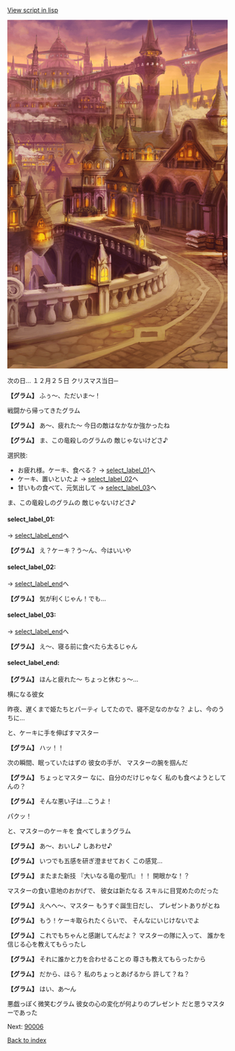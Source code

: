 [View script in lisp](../scripts/10084104.txt)

![town_evening.png](../images/backgrounds/town_evening.png)

次の日…
１２月２５日
クリスマス当日─

**【グラム】**
ふぅ〜、ただいま〜！

戦闘から帰ってきたグラム

**【グラム】**
あ〜、疲れた〜
今日の敵はなかなか強かったね

**【グラム】**
ま、この竜殺しのグラムの
敵じゃないけどさ♪

選択肢:
- お疲れ様。ケーキ、食べる？ → [select_label_01](#select_label_01)へ
- ケーキ、置いといたよ → [select_label_02](#select_label_02)へ
- 甘いもの食べて、元気出して → [select_label_03](#select_label_03)へ

ま、この竜殺しのグラムの
敵じゃないけどさ♪

#### select_label_01:
 → [select_label_end](#select_label_end)へ

**【グラム】**
え？ケーキ？う〜ん、今はいいや

#### select_label_02:
 → [select_label_end](#select_label_end)へ

**【グラム】**
気が利くじゃん！でも…

#### select_label_03:
 → [select_label_end](#select_label_end)へ

**【グラム】**
え〜、寝る前に食べたら太るじゃん

#### select_label_end:

**【グラム】**
ほんと疲れた〜
ちょっと休むぅ〜…

横になる彼女

昨夜、遅くまで姫たちとパーティ
してたので、寝不足なのかな？
よし、今のうちに…

と、ケーキに手を伸ばすマスター

**【グラム】**
ハッ！！

次の瞬間、眠っていたはずの
彼女の手が、
マスターの腕を掴んだ

**【グラム】**
ちょっとマスター
なに、自分のだけじゃなく
私のも食べようとしてんの？

**【グラム】**
そんな悪い子は…こうよ！

パクッ！

と、マスターのケーキを
食べてしまうグラム

**【グラム】**
あ〜、おいし♪
しあわせ♪

**【グラム】**
いつでも五感を研ぎ澄ませておく
この感覚…

**【グラム】**
またまた新技
『大いなる竜の聖爪』！！
開眼かな！？

マスターの食い意地のおかげで、
彼女は新たなる
スキルに目覚めたのだった

**【グラム】**
えへへ〜、マスター
もうすぐ誕生日だし、
プレゼントありがとね

**【グラム】**
もう！ケーキ取られたくらいで、
そんなにいじけないでよ

**【グラム】**
これでもちゃんと感謝してんだよ？
マスターの隊に入って、
誰かを信じる心を教えてもらったし

**【グラム】**
それに誰かと力を合わせることの
尊さも教えてもらったから

**【グラム】**
だから、ほら？
私のちょっとあげるから
許して？ね？

**【グラム】**
はい、あ〜ん

悪戯っぽく微笑むグラム
彼女の心の変化が何よりのプレゼント
だと思うマスターであった

Next: [90006](90006.md)

[Back to index](index.md)
